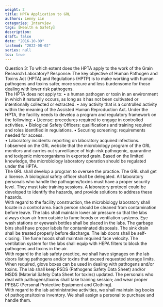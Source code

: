 ```yaml
---
weight: 2
title: HPTA Application to GRL
authors: Lenny Lin
categories: Interview
tags: [Health & Safety]
description: 
draft: false
date: "2016-10-09"
lastmod: "2022-08-02"
series: null
toc: true
---
```


Question 3: To which extent does the HPTA apply to the work of the Grain Research Laboratory?
Response:
The key objective of Human Pathogen and Toxins Act (HPTA) and Regulations (HPTP) is to make working with human pathogens and toxins safer, more secure and less burdensome for those dealing with lower risk pathogens.  
The HPTA does not apply to:
•	a human pathogen or toxin in an environment in which it naturally occurs, as long as it has not been cultivated or intentionally collected or extracted.
•	any activity that is a controlled activity within the meaning of the Assisted Human Reproduction Act.
Under the HPTA, the facility needs to develop a program and regulatory framework on the following:
•	License: procedures required to engage in controlled activities.
•	Biological Safety Officers: qualifications and training required and roles identified in regulations. 
•	Securing screening: requirements needed for access.  
•	Laboratory incidents: reporting on laboratory acquired infections.  
I observed on the GRL website that the microbiology program of the GRL monitors and carries out surveillance of high-risk pathogenic, quarantine and toxigenic microorganisms in exported grain.  Based on the limited knowledge, the microbiology laboratory operation should be regulated under the HPTA.   
The GRL shall develop a program to oversee the practice.  The GRL shall get a license.  A biological safety officer shall be delegated. All laboratory personals who handle the pathogens/toxins must have a proper security level.  They must take training sessions.  A laboratory protocol could be developed to identify the hazards, and provide solutions to address these hazards.  
With regard to the facility construction, the microbiology laboratory shall locate in a control area.  Each person should be cleaned from contamination before leave.  The labs shall maintain lower air pressure so that the labs always draw air from outside to fume hoods or ventilation systems.  Eye wash stations or eyewash bottles shall be placed in the labs.  The garbage bins shall have proper labels for contaminated disposals.  The sink drain shall be treated properly before discharge.  The lab doors shall be self-closing.  The fume hoods shall maintain required face velocity.  The ventilation system for the labs shall equip with HEPA filters to block the pathogens and toxins in the air.  
With regard to the lab safety practice, we shall have signages on the lab doors listing pathogens and/or toxins that exceed requested storage limits.  When required, glove boxes can be used in dealing with pathogens and/or toxins.  The lab shall keep PSDS (Pathogens Safety Data Sheet) and/or MSDS (Material Safety Data Sheet for toxins) updated.  The personals who deal with pathogens/toxins shall take training session; and wear proper PPE&C (Personal Protective Equipment and Clothing).  
With regard to the lab administrative activities, we shall maintain log books of pathogens/toxins inventory.  We shall assign a personal to purchase and handle them.  


